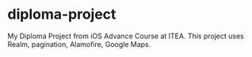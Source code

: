 # diploma-project
My Diploma Project from iOS Advance Course at ITEA. This project uses Realm, pagination, Alamofire, Google Maps.
